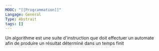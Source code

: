 ```yaml
---
MOOC: "[[Programmation]]"
Langage: General
Type: Abstrait
tags: []
---
```

Un algorithme est une suite d'instruction que doit effectuer un automate afin de produire un résultat déterminé dans un temps finit